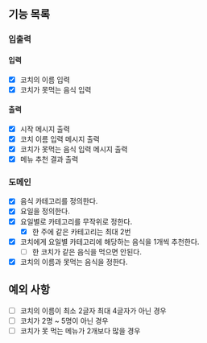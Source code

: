 ## 기능 목록
### 입출력
#### 입력
- [x] 코치의 이름 입력
- [x] 코치가 못먹는 음식 입력
#### 출력
- [x] 시작 메시지 출력
- [x] 코치 이름 입력 메시지 출력
- [x] 코치가 못먹는 음식 입력 메시지 출력
- [x] 메뉴 추천 결과 출력
### 도메인
- [x] 음식 카테고리를 정의한다.
- [x] 요일을 정의한다.
- [x] 요일별로 카테고리를 무작위로 정한다.
  - [x] 한 주에 같은 카테고리는 최대 2번
- [x] 코치에게 요일별 카테고리에 해당하는 음식을 1개씩 추천한다.
  - [ ] 한 코치가 같은 음식을 먹으면 안된다.
- [x] 코치의 이름과 못먹는 음식을 정한다.
## 예외 사항
- [ ] 코치의 이름이 최소 2글자 최대 4글자가 아닌 경우
- [ ] 코치가 2명 ~ 5명이 아닌 경우
- [ ] 코치가 못 먹는 메뉴가 2개보다 많을 경우